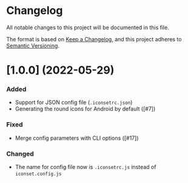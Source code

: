 # Changelog
All notable changes to this project will be documented in this file.

The format is based on [Keep a Changelog](https://keepachangelog.com/en/1.0.0/),
and this project adheres to [Semantic Versioning](https://semver.org/spec/v2.0.0.html).

# [1.0.0] (2022-05-29)

### Added

- Support for JSON config file (`.iconsetrc.json`)
- Generating the round icons for Android by default ([#7])

### Fixed

- Merge config parameters with CLI options ([#17])

### Changed
- The name for config file now is `.iconsetrc.js` instead of `iconset.config.js`
